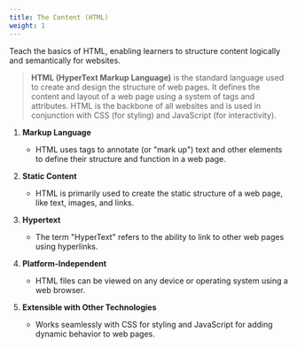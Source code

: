```yaml
---
title: The Content (HTML) 
weight: 1
---
```


Teach the basics of HTML, enabling learners to structure content logically and semantically for websites.

> **HTML (HyperText Markup Language)** is the standard language used to create and design the structure of web pages. It defines the content and layout of a web page using a system of tags and attributes. HTML is the backbone of all websites and is used in conjunction with CSS (for styling) and JavaScript (for interactivity).

1. **Markup Language**  
   - HTML uses tags to annotate (or "mark up") text and other elements to define their structure and function in a web page.

2. **Static Content**  
   - HTML is primarily used to create the static structure of a web page, like text, images, and links.

3. **Hypertext**  
   - The term "HyperText" refers to the ability to link to other web pages using hyperlinks.

4. **Platform-Independent**  
   - HTML files can be viewed on any device or operating system using a web browser.

5. **Extensible with Other Technologies**  
   - Works seamlessly with CSS for styling and JavaScript for adding dynamic behavior to web pages.
